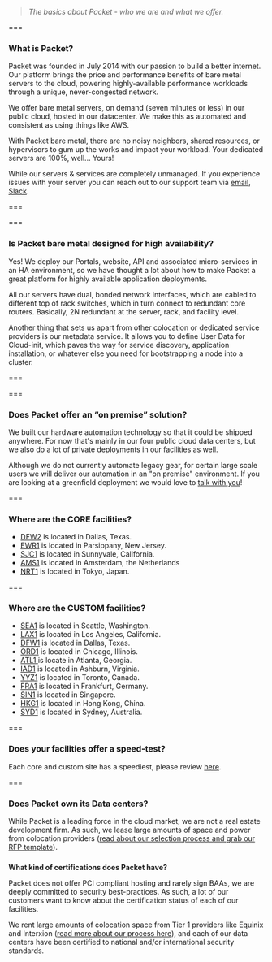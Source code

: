 > _The basics about Packet - who we are and what we offer._ 

  

===

### **What is Packet?**

  

Packet was founded in July 2014 with our passion to build a better internet. Our platform brings the price and performance benefits of bare metal servers to the cloud, powering highly-available performance workloads through a unique, never-congested network.

We offer bare metal servers, on demand (seven minutes or less) in our public cloud, hosted in our datacenter. We make this as automated and consistent as using things like AWS. 

With Packet bare metal, there are no noisy neighbors, shared resources, or hypervisors to gum up the works and impact your workload. Your dedicated servers are 100%, well... Yours!

While our servers & services are completely unmanaged. If you experience issues with your server you can reach out to our support team via [email](mailto:support@packet.com), [Slack](https://slack.packet.com/).

  

===

  

===

### **Is Packet bare metal designed for high availability?**

  

Yes! We deploy our Portals, website, API and associated micro-services in an HA environment, so we have thought a lot about how to make Packet a great platform for highly available application deployments.

All our servers have dual, bonded network interfaces, which are cabled to different top of rack switches, which in turn connect to redundant core routers. Basically, 2N redundant at the server, rack, and facility level.

Another thing that sets us apart from other colocation or dedicated service providers is our metadata service. It allows you to define User Data for Cloud-init, which paves the way for service discovery, application installation, or whatever else you need for bootstrapping a node into a cluster.

  

===

  

===

### **Does Packet offer an “on premise” solution?**

  

We built our hardware automation technology so that it could be shipped anywhere. For now that's mainly in our four public cloud data centers, but we also do a lot of private deployments in our facilities as well.  

Although we do not currently automate legacy gear, for certain large scale users we will deliver our automation in an "on premise" environment.  If you are looking at a greenfield deployment we would love to [talk with you](mailto:support@packet.com)!

  

  

===

### **Where are the CORE facilities?**

  

*   [DFW2](https://www.packet.com/locations/dallas-core/) is located in Dallas, Texas.
*   [EWR1](https://www.packet.com/locations/new-york-metro/) is located in Parsippany, New Jersey.
*   [SJC1](https://www.packet.com/locations/silicon-valley/) is located in Sunnyvale, California.
*   [AMS1](https://www.packet.com/locations/amsterdam/) is located in Amsterdam, the Netherlands
*   [NRT1](https://www.packet.com/locations/tokyo/) is located in Tokyo, Japan. 

  

===

### **Where are the CUSTOM facilities?**

  

*   [SEA1](https://www.packet.com/locations/seattle/) is located in Seattle, Washington. 
*   [LAX1](https://www.packet.com/locations/los-angeles/) is located in Los Angeles, California.
*   [DFW1](https://www.packet.com/locations/dallas/) is located in Dallas, Texas.   
*   [ORD1](https://www.packet.com/locations/chicago/) is located in Chicago, Illinois. 
*   [ATL1 ](https://www.packet.com/locations/atlanta/)is locate in Atlanta, Georgia.   
*   [IAD1](https://www.packet.com/locations/ashburn/) is located in Ashburn, Virginia.  
*   [YYZ1](https://www.packet.com/locations/toronto/) is located in Toronto, Canada. 
*   [FRA1](https://www.packet.com/locations/frankfurt/) is located in Frankfurt, Germany.   
*   [SIN1](https://www.packet.com/locations/singapore/) is located in Singapore.
*   [HKG1](https://www.packet.com/locations/hong-kong/) is located in Hong Kong, China.
*   [SYD1](https://www.packet.com/locations/sydney/) is located in Sydney, Australia. 

  

===

### **Does your facilities offer a speed-test?**

  

Each core and custom site has a speediest, please review [here](https://www.packet.com/locations/speedtest/).

  

===

### Does Packet own its Data centers?

  

While Packet is a leading force in the cloud market, we are not a real estate development firm.  As such, we lease large amounts of space and power from colocation providers ([read about our selection process and grab our RFP template](https://www.packet.com/blog/how-to-select-and-bid-your-next-datacenter/)). 

###   
**What kind of certifications does Packet have?**

  

Packet does not offer PCI compliant hosting and rarely sign BAAs, we are deeply committed to security best-practices.  As such, a lot of our customers want to know about the certification status of each of our facilities.    
  

We rent large amounts of colocation space from Tier 1 providers like Equinix and Interxion ([read more about our process here](https://www.packet.com/blog/how-to-select-and-bid-your-next-datacenter/)), and each of our data centers have been certified to national and/or international security standards.